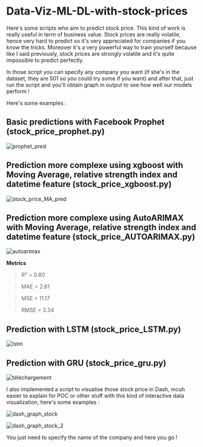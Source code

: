 # Data-Viz-ML-DL-with-stock-prices

Here's some scripts who aim to predict stock price. This kind of work is really useful in term of business value. Stock prices are really volatile, hence very hard to predict so it's very appreciated for companies if you know the tricks. Moreover it's a very powerful way to train yourself because like I said previously, stock prices are strongly volatile and it's quite impossible to predict perfectly.

In those script you can specify any company you want (if she's in the dataset, they are 501 so you could try some if you want) and after that, just run the script and you'll obtain graph in output to see how well our models perform !


Here's some examples :

## Basic predictions with Facebook Prophet (stock_price_prophet.py)

![prophet_pred](https://user-images.githubusercontent.com/49553009/91452495-ee508880-e87e-11ea-94c9-c6a419a155f3.png)

## Prediction more complexe using xgboost with Moving Average, relative strength index and datetime feature (stock_price_xgboost.py)

![stock_price_MA_pred](https://user-images.githubusercontent.com/49553009/91452515-f27ca600-e87e-11ea-86a6-721023350390.png)

## Prediction more complexe using AutoARIMAX with Moving Average, relative strength index and datetime feature (stock_price_AUTOARIMAX.py)

![autoarimax](https://user-images.githubusercontent.com/49553009/95889301-87315980-0d82-11eb-8e86-9c5409bcc69f.png)

**Metrics**

> R² = 0.80

> MAE = 2.61

> MSE = 11.17

> RMSE = 3.34

## Prediction with LSTM (stock_price_LSTM.py)

![lstm](https://user-images.githubusercontent.com/49553009/95762150-9db9b100-0cad-11eb-8265-01b5105ffe71.png)


## Prediction with GRU (stock_price_gru.py)

![téléchargement](https://user-images.githubusercontent.com/49553009/95761014-043dcf80-0cac-11eb-9552-5a30cd57d9ad.png)




I also implemented a script to visualise those stock price in Dash, mcuh easier to explain for POC or other stuff with this kind of interactive data visualization, here's some examples :

![dash_graph_stock](https://user-images.githubusercontent.com/49553009/91452458-e2fd5d00-e87e-11ea-8292-96399b69ef2f.png)

![dash_graph_stock_2](https://user-images.githubusercontent.com/49553009/91452467-e690e400-e87e-11ea-962e-e3697f017188.png)


You just need to specify the name of the company and here you go !


